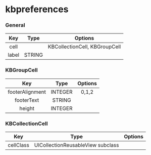 # kbpreferences

### General 

|  Key |     Type    |      Options     |
|:----:|:-----------:|:----------------:|
| cell |  | KBCollectionCell, KBGroupCell |
|      label      |  STRING |         |

### KBGroupCell

|       Key       |   Type  | Options |
|:---------------:|:-------:|:-------:|
| footerAlignment | INTEGER | 0,1,2   |
| footerText      | STRING  |         |
| height          | INTEGER |         |

### KBCollectionCell

|       Key       |   Type  | Options |
|:---------------:|:-------:|:-------:|
| cellClass | UICollectionReusableView subclass |   |
